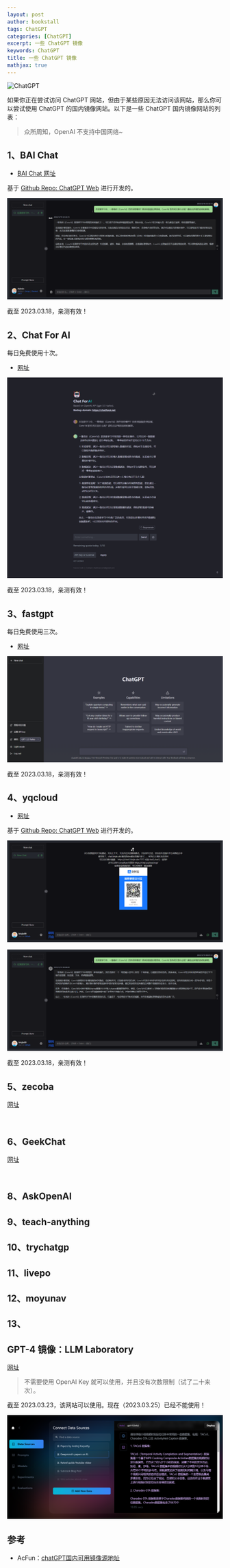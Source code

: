 ```yaml
---
layout: post
author: bookstall
tags: ChatGPT
categories: [ChatGPT]
excerpt: 一些 ChatGPT 镜像
keywords: ChatGPT
title: 一些 ChatGPT 镜像
mathjax: true
---
```


![ChatGPT](https://imgs.aixifan.com/newUpload/73272304_d9116a6e2df44966b2655edfe573df10.png)

如果你正在尝试访问 ChatGPT 网站，但由于某些原因无法访问该网站，那么你可以尝试使用 ChatGPT 的国内镜像网站。以下是一些 ChatGPT 国内镜像网站的列表：


> 众所周知，OpenAI 不支持中国网络~


## 1、BAI Chat

- [BAI Chat 网址](https://chatbot.theb.ai/)

基于 [Github Repo: ChatGPT Web](https://github.com/Chanzhaoyu/chatgpt-web) 进行开发的。

![BAI Chat](/images/posts/ChatGPT%20Mirror/BAI-Chat.png)


截至 2023.03.18，亲测有效！


## 2、Chat For AI

每日免费使用十次。

- [网址](https://chatforai.net/)

![Chat For AI](/images/posts/ChatGPT%20Mirror/Chat-For-AI.png)

截至 2023.03.18，亲测有效！



## 3、fastgpt

每日免费使用三次。

- [网址](https://fastgpt.app/)

![fastgpt](/images/posts/ChatGPT%20Mirror/fastgpt.png)

截至 2023.03.18，亲测有效！


## 4、yqcloud

- [网址](https://chat.yqcloud.top/)

基于 [Github Repo: ChatGPT Web](https://github.com/Chanzhaoyu/chatgpt-web) 进行开发的。

![yqcloud](/images/posts/ChatGPT%20Mirror/yqcloud.png)

![yqcloud demo](/images/posts/ChatGPT%20Mirror/yqcloud-demo.png)

截至 2023.03.18，亲测有效！

## 5、zecoba

[网址](https://chat.zecoba.cn/)

![]()


## 6、GeekChat

[网址](https://chat.geekr.cool/)

![]()


## 8、AskOpenAI



## 9、teach-anything



## 10、trychatgp



## 11、livepo



## 12、moyunav



## 13、



## GPT-4 镜像：LLM Laboratory

[网址](https://builtbyjesse.com/lab)

> 不需要使用 OpenAI Key 就可以使用，并且没有次数限制（试了二十来次）。

截至 2023.03.23，该网站可以使用。现在（2023.03.25）已经不能使用！

![GPT-4 镜像: LLM Laboratory](/images/posts/ChatGPT%20Mirror/GPT-4-Mirror.png)




## 参考

- AcFun：[chatGPT国内可用镜像源地址](https://www.acfun.cn/a/ac40888997)
